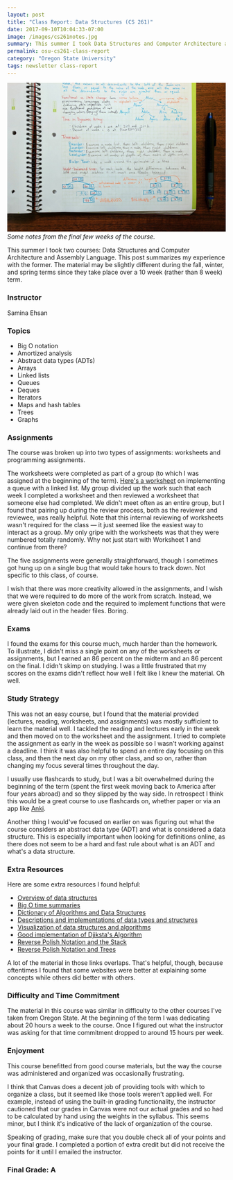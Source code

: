 ```yaml
---
layout: post
title: "Class Report: Data Structures (CS 261)"
date: 2017-09-10T10:04:33-07:00
image: /images/cs261notes.jpg
summary: This summer I took Data Structures and Computer Architecture and Assembly Language. This post summarizes my experience with the former.
permalink: osu-cs261-class-report
category: "Oregon State University"
tags: newsletter class-report
---
```


![notebook](/images/cs261notes.jpg)
*Some notes from the final few weeks of the course.*

This summer I took two courses: Data Structures and Computer Architecture and Assembly Language. This post summarizes my experience with the former. The material may be slightly different during the fall, winter, and spring terms since they take place over a 10 week (rather than 8 week) term.

### Instructor

Samina Ehsan

### Topics
- Big O notation
- Amortized analysis
- Abstract data types (ADTs)
- Arrays
- Linked lists
- Queues
- Deques
- Iterators
- Maps and hash tables
- Trees
- Graphs
	
### Assignments

The course was broken up into two types of assignments: worksheets and programming assignments. 

The worksheets were completed as part of a group (to which I was assigned at the beginning of the term). [Here's a worksheet](/files/linkedListQueue.pdf) on implementing a queue with a linked list. My group divided up the work such that each week I completed a worksheet and then reviewed a worksheet that someone else had completed. We didn't meet often as an entire group, but I found that pairing up during the review process, both as the reviewer and reviewee, was really helpful. Note that this internal reviewing of worksheets wasn't required for the class — it just seemed like the easiest way to interact as a group. My only gripe with the worksheets was that they were numbered totally randomly. Why not just start with Worksheet 1 and continue from there?

The five assignments were generally straightforward, though I sometimes got hung up on a single bug that would take hours to track down. Not specific to this class, of course. 

I wish that there was more creativity allowed in the assignments, and I wish that we were required to do more of the work from scratch. Instead, we were given skeleton code and the required to implement functions that were already laid out in the header files. Boring.

### Exams

I found the exams for this course much, much harder than the homework. To illustrate, I didn't miss a single point on any of the worksheets or assignments, but I earned an 86 percent on the midterm and an 86 percent on the final. I didn't skimp on studying. I was a little frustrated that my scores on the exams didn't reflect how well I felt like I knew the material. Oh well.

### Study Strategy

This was not an easy course, but I found that the material provided (lectures, reading, worksheets, and assignments) was mostly sufficient to learn the material well. I tackled the reading and lectures early in the week and then moved on to the worksheet and the assignment. I tried to complete the assignment as early in the week as possible so I wasn't working against a deadline. I think it was also helpful to spend an entire day focusing on this class, and then the next day on my other class, and so on, rather than changing my focus several times throughout the day.

I usually use flashcards to study, but I was a bit overwhelmed during the beginning of the term (spent the first week moving back to America after four years abroad) and so they slipped by the way side. In retrospect I think this would be a great course to use flashcards on, whether paper or via an app like [Anki](https://apps.ankiweb.net/).

Another thing I would've focused on earlier on was figuring out what the course considers an abstract data type (ADT) and what is considered a data structure. This is especially important when looking for definitions online, as there does not seem to be a hard and fast rule about what is an ADT and what's a data structure. 

### Extra Resources

Here are some extra resources I found helpful:

- [Overview of data structures](http://www.geeksforgeeks.org/overview-of-data-structures-set-1-linear-data-structures/)
- [Big O time summaries](https://github.com/raywenderlich/swift-algorithm-club/blob/master/Big-O%20Notation.markdown)
- [Dictionary of Algorithms and Data Structures](https://xlinux.nist.gov/dads/?)
- [Descriptions and implementations of data types and structures](http://cs.lmu.edu/~ray/classes/dsa/)
- [Visualization of data structures and algorithms](https://www.cs.usfca.edu/~galles/visualization/)
- [Good implementation of Djiksta's Algorithm](https://www.youtube.com/watch?v=0nVYi3o161A)
- [Reverse Polish Notation and the Stack](https://www.youtube.com/watch?v=7ha78yWRDlE)
- [Reverse Polish Notation and Trees](https://www.youtube.com/watch?v=TrfcJCulsF4)

A lot of the material in those links overlaps. That's helpful, though, because oftentimes I found that some websites were better at explaining some concepts while others did better with others.

### Difficulty and Time Commitment

The material in this course was similar in difficulty to the other courses I've taken from Oregon State. At the beginning of the term I was dedicating about 20 hours a week to the course. Once I figured out what the instructor was asking for that time commitment dropped to around 15 hours per week.

### Enjoyment

This course benefitted from good course materials, but the way the course was administered and organized was occasionally frustrating. 

I think that Canvas does a decent job of providing tools with which to organize a class, but it seemed like those tools weren't applied well. For example, instead of using the built-in grading functionality, the instructor cautioned that our grades in Canvas were not our actual grades and so had to be calculated by hand using the weights in the syllabus. This seems minor, but I think it's indicative of the lack of organization of the course. 

Speaking of grading, make sure that you double check all of your points and your final grade. I completed a portion of extra credit but did not receive the points for it until I emailed the instructor.

### Final Grade: A



